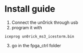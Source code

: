 # Install guide

1. Connect the un0rick through usb 
2. program it with 

`iceprog un0rick_ms3_icestorm.bin`

3. go in the fpga_ctrl folder


